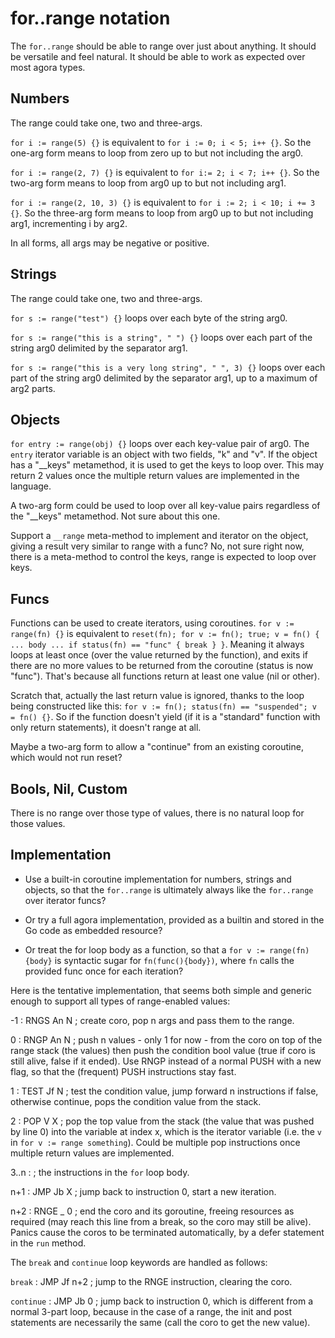 # for..range notation

The `for..range` should be able to range over just about anything. It should be versatile and feel natural. It should be able to work as expected over most agora types.

## Numbers

The range could take one, two and three-args.

`for i := range(5) {}` is equivalent to `for i := 0; i < 5; i++ {}`. So the one-arg form means to loop from zero up to but not including the arg0.

`for i := range(2, 7) {}` is equivalent to `for i:= 2; i < 7; i++ {}`. So the two-arg form means to loop from arg0 up to but not including arg1.

`for i := range(2, 10, 3) {}` is equivalent to `for i := 2; i < 10; i += 3 {}`. So the three-arg form means to loop from arg0 up to but not including arg1, incrementing i by arg2.

In all forms, all args may be negative or positive.

## Strings

The range could take one, two and three-args.

`for s := range("test") {}` loops over each byte of the string arg0.

`for s := range("this is a string", " ") {}` loops over each part of the string arg0 delimited by the separator arg1.

`for s := range("this is a very long string", " ", 3) {}` loops over each part of the string arg0 delimited by the separator arg1, up to a maximum of arg2 parts.

## Objects

`for entry := range(obj) {}` loops over each key-value pair of arg0. The `entry` iterator variable is an object with two fields, "k" and "v". If the object has a "__keys" metamethod, it is used to get the keys to loop over. This may return 2 values once the multiple return values are implemented in the language.

A two-arg form could be used to loop over all key-value pairs regardless of the "__keys" metamethod. Not sure about this one.

Support a `__range` meta-method to implement and iterator on the object, giving a result very similar to range with a func? No, not sure right now, there is a meta-method to control the keys, range is expected to loop over keys.

## Funcs

Functions can be used to create iterators, using coroutines. `for v := range(fn) {}` is equivalent to `reset(fn); for v := fn(); true; v = fn() { ... body ... if status(fn) == "func" { break } }`. Meaning it always loops at least once (over the value returned by the function), and exits if there are no more values to be returned from the coroutine (status is now "func"). That's because all functions return at least one value (nil or other).

Scratch that, actually the last return value is ignored, thanks to the loop being constructed like this: `for v := fn(); status(fn) == "suspended"; v = fn() {}`. So if the function doesn't yield (if it is a "standard" function with only return statements), it doesn't range at all.

Maybe a two-arg form to allow a "continue" from an existing coroutine, which would not run reset?

## Bools, Nil, Custom

There is no range over those type of values, there is no natural loop for those values.

## Implementation

* Use a built-in coroutine implementation for numbers, strings and objects, so that the `for..range` is ultimately always like the `for..range` over iterator funcs?

* Or try a full agora implementation, provided as a builtin and stored in the Go code as embedded resource?

* Or treat the for loop body as a function, so that a `for v := range(fn) {body}` is syntactic sugar for `fn(func(){body})`, where `fn` calls the provided func once for each iteration?

Here is the tentative implementation, that seems both simple and generic enough to support all types of range-enabled values:

-1 		: RNGS An N 		; create coro, pop n args and pass them to the range.

 0 		: RNGP An N 		; push n values - only 1 for now - from the coro on top of the range stack (the values) then push the condition bool value (true if coro is still alive, false if it ended). Use RNGP instead of a normal PUSH with a new flag, so that the (frequent) PUSH instructions stay fast.

 1 		: TEST Jf N 		; test the condition value, jump forward n instructions if false, otherwise continue, pops the condition value from the stack.

 2 		: POP  V  X 		; pop the top value from the stack (the value that was pushed by line 0) into the variable at index x, which is the iterator variable (i.e. the `v` in `for v := range something`). Could be multiple pop instructions once multiple return values are implemented.

 3..n : <loop body> 	; the instructions in the `for` loop body.

 n+1 	: JMP Jb X 			; jump back to instruction 0, start a new iteration.

 n+2 	: RNGE _ 0 			; end the coro and its goroutine, freeing resources as required (may reach this line from a break, so the coro may still be alive). Panics cause the coros to be terminated automatically, by a defer statement in the `run` method.

The `break` and `continue` loop keywords are handled as follows:

`break` : JMP Jf n+2 	; jump to the RNGE instruction, clearing the coro.

`continue` : JMP Jb 0 ; jump back to instruction 0, which is different from a normal 3-part loop, because in the case of a range, the init and post statements are necessarily the same (call the coro to get the new value).
